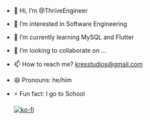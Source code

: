 - 👋 Hi, I’m @ThriveEngineer
- 👀 I’m interested in Software Engineering
- 🌱 I’m currently learning MySQL and Flutter
- 💞️ I’m looking to collaborate on ...
- 📫 How to reach me? kresstudios@gmail.com
- 😄 Pronouns: he/him
- ⚡ Fun fact: I go to School
  
  [![ko-fi](https://ko-fi.com/img/githubbutton_sm.svg)](https://ko-fi.com/L4L115XHM6)

<!---
ThriveEngineer/ThriveEngineer is a ✨ special ✨ repository because its `README.md` (this file) appears on your GitHub profile.
You can click the Preview link to take a look at your changes.
--->
